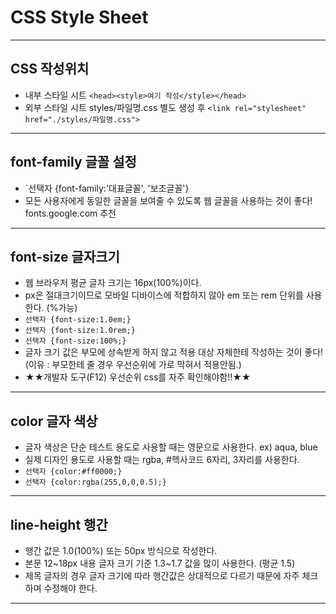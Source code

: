 # CSS Style Sheet
----
## CSS 작성위치
* 내부 스타일 시트 `<head><style>여기 작성</style></head>`
* 외부 스타일 시트 styles/파일명.css 별도 생성 후
    `<link rel="stylesheet" href="./styles/파일명.css">`
----
## font-family 글꼴 설정
* `선택자 {font-family:'대표글꼴', '보조글꼴'}
* 모든 사용자에게 동일한 글꼴을 보여줄 수 있도록 웹 글꼴을 사용하는 것이 좋다! fonts.google.com 추천
----
## font-size 글자크기
* 웹 브라우저 평균 글자 크기는 16px(100%)이다.
* px은 절대크기이므로 모바일 디바이스에 적합하지 않아 em 또는 rem 단위를 사용한다. (%가능)
* `선택자 {font-size:1.0em;}`
* `선택자 {font-size:1.0rem;}`
* `선택자 {font-size:100%;}`
* 글자 크기 값은 부모에 상속받게 하지 않고 적용 대상 자체한테 작성하는 것이 좋다! (이유 : 부모한테 줄 경우 우선순위에 가로 막혀서 적용안됨.)
* ★★개발자 도구(F12) 우선순위 css를 자주 확인해야함!!★★
----
## color 글자 색상
* 글자 색상은 단순 테스트 용도로 사용할 때는 영문으로 사용한다. ex) aqua, blue
* 실제 디자인 용도로 사용할 때는 rgba, #헥사코드 6자리, 3자리를 사용한다.
* `선택자 {color:#ff0000;}`
* `선택자 {color:rgba(255,0,0,0.5);}`
----
## line-height 행간
* 행간 값은 1.0(100%) 또는 50px 방식으로 작성한다.
* 본문 12~18px 내용 글자 크기 기준 1.3~1.7 값을 많이 사용한다. (평균 1.5)
* 제목 글자의 경우 글자 크기에 따라 행간값은 상대적으로 다르기 때문에 자주 체크하며 수정해야 한다.
----
